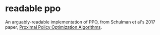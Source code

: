 # readable ppo

An arguably-readable implementation of PPO, from Schulman et al's 2017 paper, [Proximal Policy Optimization Algorithms](https://arxiv.org/abs/1707.06347).
